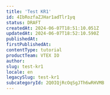 ```yaml
---
title: 'Test KR1'
id: 4IbRozfaZJHar1adTlr1yq
status: DRAFT
createdAt: 2024-06-07T18:51:10.051Z
updatedAt: 2024-06-07T18:52:10.590Z
publishedAt: 
firstPublishedAt: 
contentType: tutorial
productTeam: VTEX IO
author: 
slug: test-kr1
locale: en
legacySlug: test-kr1
subcategoryId: 2Q0IQjRcOqSgJTh6wRHVMB
---
```



